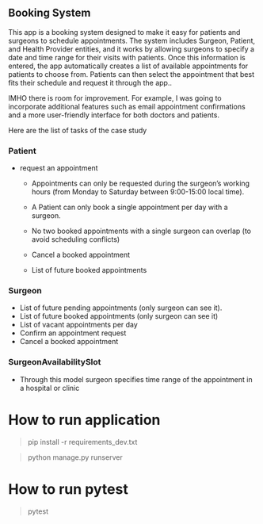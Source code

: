 ## Booking System

This app is a booking system designed to make it easy for patients and surgeons to schedule appointments.
The system includes Surgeon, Patient, and Health Provider entities, and it works by allowing surgeons to specify a date and time range for their visits with patients.
Once this information is entered, the app automatically creates a list of available appointments for patients to choose from.
Patients can then select the appointment that best fits their schedule and request it through the app..


IMHO there is room for improvement. For example, I was going to incorporate additional features such as email appointment confirmations and a more user-friendly interface for both doctors and patients.

Here are the list of tasks of the case study

### Patient

- request an appointment

    - Appointments can only be requested during the surgeon’s working hours (from Monday to Saturday between 9:00-15:00 local time).

    - A Patient can only book a single appointment per day with a surgeon.

    - No two booked appointments with a single surgeon can overlap (to avoid scheduling conflicts)

    - Cancel a booked appointment

    - List of future booked appointments

### Surgeon

- List of future pending appointments (only surgeon can see it).
- List of future booked appointments (only surgeon can see it)
- List of vacant appointments per day
- Confirm an appointment request
- Cancel a booked appointment

### SurgeonAvailabilitySlot

- Through this model surgeon specifies time range of the appointment in a hospital or clinic


# How to run application
> pip install -r requirements_dev.txt

> python manage.py runserver

# How to run pytest

> pytest
